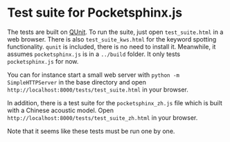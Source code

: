 Test suite for Pocketsphinx.js
==============================

The tests are built on [QUnit](http://qunitjs.com). To run the suite, just open `test_suite.html` in a web browser. There is also `test_suite_kws.html` for the keyword spotting functionality. `qunit` is included, there is no need to install it. Meanwhile, it assumes `pocketsphinx.js` is in a `../build` folder. It only tests `pocketsphinx.js` for now.

You can for instance start a small web server with `python -m SimpleHTTPServer` in the base directory and open `http://localhost:8000/tests/test_suite.html` in your browser.

In addition, there is a test suite for the `pocketsphinx_zh.js` file which is built with a Chinese acoustic model. Open `http://localhost:8000/tests/test_suite_zh.html` in your browser.

Note that it seems like these tests must be run one by one.